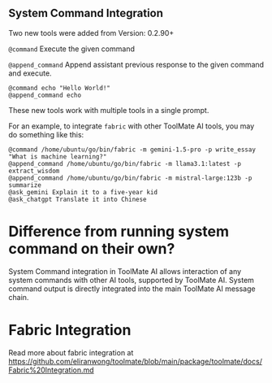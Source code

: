 ## System Command Integration

Two new tools were added from Version: 0.2.90+

`@command` Execute the given command

`@append_command` Append assistant previous response to the given command and execute.

```
@command echo "Hello World!"
@append_command echo
```

These new tools work with multiple tools in a single prompt.

For an example, to integrate `fabric` with other ToolMate AI tools, you may do something like this:

```
@command /home/ubuntu/go/bin/fabric -m gemini-1.5-pro -p write_essay "What is machine learning?"
@append_command /home/ubuntu/go/bin/fabric -m llama3.1:latest -p extract_wisdom
@append_command /home/ubuntu/go/bin/fabric -m mistral-large:123b -p summarize
@ask_gemini Explain it to a five-year kid
@ask_chatgpt Translate it into Chinese
```

# Difference from running system command on their own?

System Command integration in ToolMate AI allows interaction of any system commands with other AI tools, supported by ToolMate AI. System command output is directly integrated into the main ToolMate AI message chain.

# Fabric Integration

Read more about fabric integration at https://github.com/eliranwong/toolmate/blob/main/package/toolmate/docs/Fabric%20Integration.md
